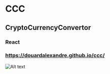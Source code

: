 # CCC

## CryptoCurrencyConvertor
### React 
### https://douardalexandre.github.io/ccc/

![Alt text](src/img/fond.jpg?raw=true "Maquette")
